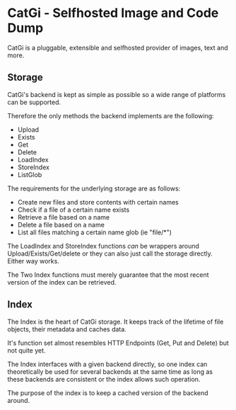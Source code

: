 # CatGi - Selfhosted Image and Code Dump

CatGi is a pluggable, extensible and selfhosted provider of images, text and more.

## Storage

CatGi's backend is kept as simple as possible so a wide
range of platforms can be supported.

Therefore the only methods the backend implements are the following:

* Upload
* Exists
* Get
* Delete
* LoadIndex
* StoreIndex
* ListGlob

The requirements for the underlying storage are as follows:

* Create new files and store contents with certain names
* Check if a file of a certain name exists 
* Retrieve a file based on a name
* Delete a file based on a name
* List all files matching a certain name glob (ie "file/*")

The LoadIndex and StoreIndex functions *can* be wrappers
around Upload/Exists/Get/delete or they can also just call
the storage directly. Either way works.

The Two Index functions must merely guarantee that the most
recent version of the index can be retrieved.

## Index

The Index is the heart of CatGi storage. It keeps track
of the lifetime of file objects, their metadata and
caches data.

It's function set almost resembles HTTP Endpoints (Get, Put and Delete)
but not quite yet.

The Index interfaces with a given backend directly, so one index
can theoretically be used for several backends at the same time
as long as these backends are consistent or the index allows
such operation.

The purpose of the index is to keep a cached version of the
backend around.

